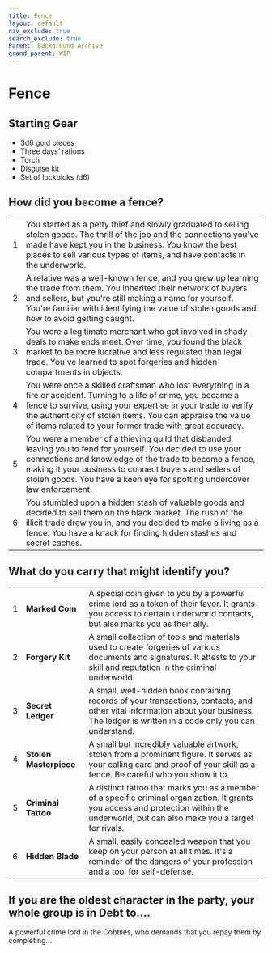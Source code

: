 ```yaml
---
title: Fence
layout: default
nav_exclude: true
search_exclude: true
Parent: Background Archive
grand_parent: WIP
---
```


# Fence

## Starting Gear

- 3d6 gold pieces
- Three days’ rations
- Torch
- Disguise kit
- Set of lockpicks (d6)

## How did you become a fence?

|      |                                                              |
| ---- | ------------------------------------------------------------ |
| 1    | You started as a petty thief and slowly graduated to selling stolen goods. The thrill of the job and the connections you've made have kept you in the business. You know the best places to sell various types of items, and have contacts in the underworld. |
| 2    | A relative was a well-known fence, and you grew up learning the trade from them. You inherited their network of buyers and sellers, but you're still making a name for yourself. You're familiar with identifying the value of stolen goods and how to avoid getting caught. |
| 3    | You were a legitimate merchant who got involved in shady deals to make ends meet. Over time, you found the black market to be more lucrative and less regulated than legal trade. You've learned to spot forgeries and hidden compartments in objects. |
| 4    | You were once a skilled craftsman who lost everything in a fire or accident. Turning to a life of crime, you became a fence to survive, using your expertise in your trade to verify the authenticity of stolen items. You can appraise the value of items related to your former trade with great accuracy. |
| 5    | You were a member of a thieving guild that disbanded, leaving you to fend for yourself. You decided to use your connections and knowledge of the trade to become a fence, making it your business to connect buyers and sellers of stolen goods. You have a keen eye for spotting undercover law enforcement. |
| 6    | You stumbled upon a hidden stash of valuable goods and decided to sell them on the black market. The rush of the illicit trade drew you in, and you decided to make a living as a fence. You have a knack for finding hidden stashes and secret caches. |

## What do you carry that might identify you?

|      |                        |                                                              |
| ---- | ---------------------- | ------------------------------------------------------------ |
| 1    | **Marked Coin**        | A special coin given to you by a powerful crime lord as a token of their favor. It grants you access to certain underworld contacts, but also marks you as their ally. |
| 2    | **Forgery Kit**        | A small collection of tools and materials used to create forgeries of various documents and signatures. It attests to your skill and reputation in the criminal underworld. |
| 3    | **Secret Ledger**      | A small, well-hidden book containing records of your transactions, contacts, and other vital information about your business. The ledger is written in a code only you can understand. |
| 4    | **Stolen Masterpiece** | A small but incredibly valuable artwork, stolen from a prominent figure. It serves as your calling card and proof of your skill as a fence. Be careful who you show it to. |
| 5    | **Criminal Tattoo**    | A distinct tattoo that marks you as a member of a specific criminal organization. It grants you access and protection within the underworld, but can also make you a target for rivals. |
| 6    | **Hidden Blade**       | A small, easily concealed weapon that you keep on your person at all times. It's a reminder of the dangers of your profession and a tool for self-defense. |

## If you are the oldest character in the party, your whole group is in Debt to....

A powerful crime lord in the Cobbles, who demands that you repay them by completing...



